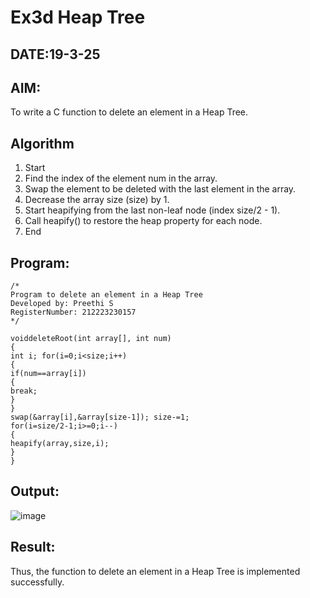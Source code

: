 # Ex3d Heap Tree
## DATE:19-3-25
## AIM:
To write a C function to delete an element in a Heap Tree.

## Algorithm
1.	Start
2.	Find the index of the element num in the array.
3.	Swap the element to be deleted with the last element in the array.
4.	Decrease the array size (size) by 1.
5.	Start heapifying from the last non-leaf node (index size/2 - 1).
6.	Call heapify() to restore the heap property for each node.
7.	End
  

## Program:
```
/*
Program to delete an element in a Heap Tree
Developed by: Preethi S
RegisterNumber: 212223230157 
*/

voiddeleteRoot(int array[], int num)
{
int i; for(i=0;i<size;i++)
{
if(num==array[i])
{
break;
}
}
swap(&array[i],&array[size-1]); size-=1;
for(i=size/2-1;i>=0;i--)
{
heapify(array,size,i);
}
}

```

## Output:
![image](https://github.com/user-attachments/assets/95d23c51-b614-4c1d-9d2e-e6cbcf5b44fe)



## Result:
Thus, the function to delete an element in a Heap Tree is implemented successfully.
